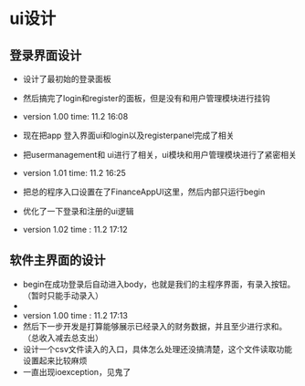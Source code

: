 # ui设计
## 登录界面设计
- 设计了最初始的登录面板
- 然后搞完了login和register的面板，但是没有和用户管理模块进行挂钩
- version 1.00    time: 11.2 16:08

- 现在把app 登入界面ui和login以及registerpanel完成了相关
- 把usermanagement和 ui进行了相关，ui模块和用户管理模块进行了紧密相关
- version 1.01     time: 11.2 16:25

- 把总的程序入口设置在了FinanceAppUI这里，然后内部只运行begin
- 优化了一下登录和注册的ui逻辑
- version 1.02      time : 11.2 17:12



## 软件主界面的设计

- begin在成功登录后自动进入body，也就是我们的主程序界面，有录入按钮。（暂时只能手动录入）
- 
- version 1.00    time : 11.2 17:13
- 然后下一步开发是打算能够展示已经录入的财务数据，并且至少进行求和。（总收入减去总支出）
- 设计一个csv文件读入的入口，具体怎么处理还没搞清楚，这个文件读取功能设置起来比较麻烦
- 一直出现ioexception，见鬼了
